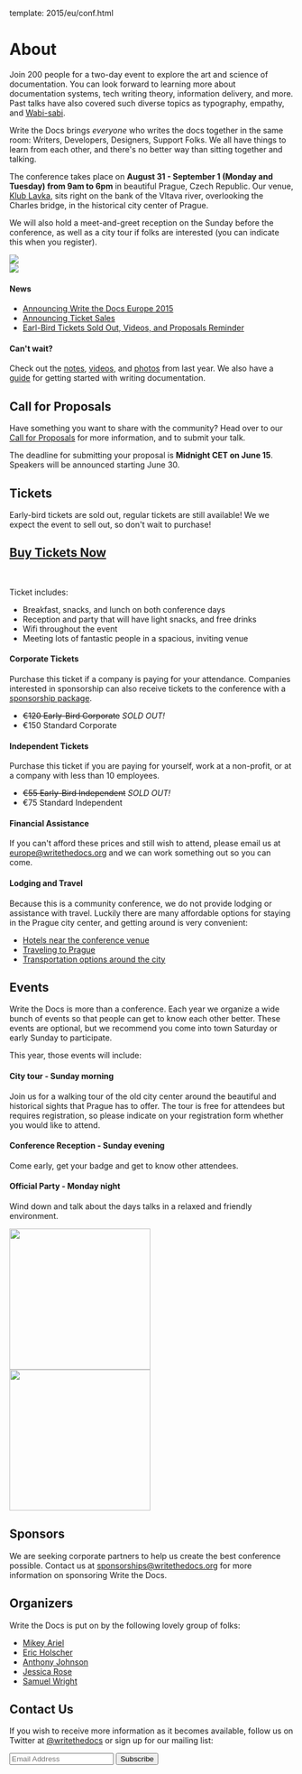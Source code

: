 template: 2015/eu/conf.html

# About

Join 200 people for a two-day event to explore the art and science of
documentation. You can look forward to learning more about
documentation systems, tech writing theory, information delivery, and
more. Past talks have also covered such diverse topics as typography,
empathy, and [Wabi-sabi][wabisabi].

Write the Docs brings *everyone* who writes the docs together in the same room:
Writers, Developers, Designers, Support Folks.
We all have things to learn from each other, and there's no better way than 
sitting together and talking.

The conference takes place on **August 31 - September 1 (Monday and Tuesday) from
9am to 6pm** in beautiful Prague, Czech Republic. Our venue, [Klub Lavka][klub-lavka],
sits right on the bank of the Vltava river, overlooking the Charles bridge, in the
historical city center of Prague.

We will also hold a meet-and-greet reception on the Sunday before the conference,
as well as a city tour if folks are interested (you can indicate this when you register).

<div class="row row-images">
  <div class="col-md-6 col-sm-6 col-sm-offset-0 col-xs-8 col-xs-offset-2">
    <a href="/conf/eu/2015/pics/venue_inside.jpg">
      <img src="/conf/eu/2015/pics/venue_inside.jpg" />
    </a>
  </div>
  <div class="col-md-6 col-sm-6 col-sm-offset-0 col-xs-8 col-xs-offset-2">
    <a href="/conf/eu/2015/pics/venue_outside_day.jpg">
      <img src="/conf/eu/2015/pics/venue_outside_day.jpg" />
    </a>
  </div>
</div>

#### News

* [Announcing Write the Docs Europe 2015](/conf/eu/2015/news/announcing-eu-2015)
* [Announcing Ticket Sales](/conf/eu/2015/news/announcing-eu-tickets)
* [Earl-Bird Tickets Sold Out, Videos, and Proposals Reminder](/conf/eu/2015/news/eu-early-tickets-videos-cfp)

<!---
* [Announcing Keynotes, Initial Sponsors, and a Reminder](/news/announcing-keynotes-sponsors-reminder)
* [Announcing Presentations and Speakers](/news/announcing-presentations)
-->

#### Can't wait?

Check out the [notes](http://andrewspittle.com/tag/write-the-docs/), [videos](https://www.youtube.com/playlist?list=PLZAeFn6dfHpnHBLE4qEUwg1LjhDZEvC2A), and [photos](https://www.flickr.com/photos/writethedocs/sets/72157643390179734/) 
from last year. 
We also have a [guide](http://docs.writethedocs.org/) for getting started with writing documentation.


<a name="cfp"></a>

## Call for Proposals

Have something you want to share with the community?  Head over to our
[Call for Proposals](/conf/eu/2015/cfp) for more information, and to submit your
talk.

The deadline for submitting your proposal is **Midnight CET on June 15**.
Speakers will be announced starting June 30.


<a name="tickets"></a>

## Tickets

Early-bird tickets are sold out, regular tickets are still available! 
We we expect the event to sell out, so don't wait to purchase!

<h2><a href="https://ti.to/writethedocs/write-the-docs-eu-2015">Buy Tickets Now</a></h2>
<br>

Ticket includes:

* Breakfast, snacks, and lunch on both conference days
* Reception and party that will have light snacks, and free drinks
* Wifi throughout the event
* Meeting lots of fantastic people in a spacious, inviting venue

#### Corporate Tickets

Purchase this ticket if a company is paying for your attendance.
Companies interested in sponsorship can also receive tickets to the
conference with a [sponsorship package](#sponsors).

* <s>€120 Early-Bird Corporate</s> _SOLD OUT!_
* €150 Standard Corporate

#### Independent Tickets

Purchase this ticket if you are paying for yourself, work at a
non-profit, or at a company with less than 10 employees.

* <s>€55 Early-Bird Independent</s> _SOLD OUT!_
* €75 Standard Independent

#### Financial Assistance

If you can't afford these prices and still wish to attend, please email
us at [europe@writethedocs.org][europe-email] and we can work something out so you can come.

#### Lodging and Travel

Because this is a community conference, we do not provide lodging
or assistance with travel. Luckily there are many affordable options 
for staying in the Prague city center, and getting around is very convenient:

* [Hotels near the conference venue](/conf/eu/2015/visiting/#where-to-stay)
* [Traveling to Prague](/conf/eu/2015/visiting/#traveling-to-prague)
* [Transportation options around the city](/conf/eu/2015/visiting/#how-to-get-around)


<a name="events"></a>

## Events

Write the Docs is more than a conference. Each year we organize a wide
bunch of events so that people can get to know each other better. 
These events are optional, but we recommend you come into town Saturday
or early Sunday to participate.

This year, those events will include:

#### City tour - Sunday morning

Join us for a walking tour of the old city center around the beautiful and historical
sights that Prague has to offer. The tour is free for attendees but requires registration,
so please indicate on your registration form whether you would like to attend.

#### Conference Reception - Sunday evening

Come early, get your badge and get to know other attendees.

#### Official Party - Monday night

Wind down and talk about the days talks in a relaxed and friendly environment.

<div class="row row-images">
  <div class="col-md-6 col-sm-6 col-sm-offset-0 col-xs-8 col-xs-offset-2">
    <a href="/conf/eu/2015/pics/charles_bridge.jpg">
      <img style="height: 250px;" src="/conf/eu/2015/pics/charles_bridge.jpg" />
    </a>
  </div>
  <div class="col-md-6 col-sm-6 col-sm-offset-0 col-xs-8 col-xs-offset-2">
    <a href="/conf/eu/2015/pics/venue_outside_night.jpg">
      <img style="height: 250px;" src="/conf/eu/2015/pics/venue_outside_night.jpg" />
    </a>
  </div>
</div>


<a name="sponsors"></a>

## Sponsors

We are seeking corporate partners to help us create the best conference
possible. Contact us at [sponsorships@writethedocs.org][sponsorships]
for more information on sponsoring Write the Docs.

<!---
This year's conference is graciously brought to you by the following companies:

<div class="row row-sponsors">
  <div class="col-md-8 col-md-offset-2 col-sm-8 col-sm-offset-2">
    <a href="https://wordpress.com"><img src="/img/2015/sponsors/wordpress.png" width=400/></a>
  </div>
  <div class="col-md-6 col-sm-6">
    <a href="https://basecamp.com"><img src="/img/2015/sponsors/basecamp.png" width=200/></a>
  </div>
  <div class="col-md-6 col-sm-6">
    <a href="https://github.com"><img src="/img/2015/sponsors/github.png" width=200/></a>
  </div>
  <div class="col-md-6 col-sm-6">
    <a href="https://rackspace.com"><img src="/img/2015/sponsors/rackspace.png" width=200/></a>
  </div>
  <div class="col-md-6 col-sm-6">
    <a href="https://salesforce.com"><img src="/img/2015/sponsors/salesforce.png" width=200/></a>
  </div>
</div>
-->

## Organizers

Write the Docs is put on by the following lovely group of folks:

* [Mikey Ariel](https://twitter.com/thatdocslady)
* [Eric Holscher](https://twitter.com/ericholscher)
* [Anthony Johnson](https://twitter.com/agjhnsn)
* [Jessica Rose](https://twitter.com/jesslynnrose)
* [Samuel Wright](https://twitter.com/plaindocs)

## Contact Us

If you wish to receive more information as it becomes available, follow
us on Twitter at [@writethedocs][twitter] or sign up for our mailing
list:

<div id="mc_embed_signup">
<form action="//writethedocs.us11.list-manage.com/subscribe/post?u=fcfe905987123983cc93c7a46&amp;id=e2e27d6167" method="post" id="mc-embedded-subscribe-form" name="mc-embedded-subscribe-form" class="validate" target="_blank" novalidate>
    <div class="mc-field-group input-append">
      <input type="email" placeholder="Email Address" value="" name="EMAIL" class="required email" id="mce-EMAIL">
      <input type="submit" value="Subscribe" name="subscribe" id="mc-embedded-subscribe" class="btn">
    </div>
    <div id="mce-responses" class="clear">
      <div class="response" id="mce-error-response" style="display:none"></div>
      <div class="response" id="mce-success-response" style="display:none"></div>
    </div>
  </form>
</div>

[klub-lavka]: http://www.lavka.cz/en/s
[wabisabi]: http://en.wikipedia.org/wiki/Wabi-sabi
[twitter]: https://twitter.com/writethedocs
[mailing-list]: http://eepurl.com/I37rP
[sponsorships]: mailto:sponsorships@writethedocs.org
[europe-email]: mailto:europe@writethedocs.org
